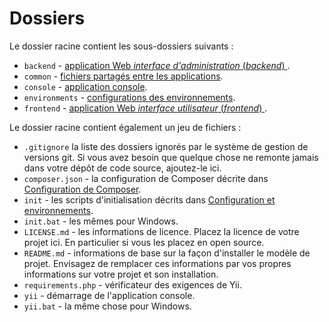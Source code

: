 Dossiers
===========

Le dossier racine contient les sous-dossiers suivants :

- `backend` - [application Web *interface d'administration* (*backend*) ](structure-applications.md).
- `common` - [fichiers partagés entre les applications](structure-applications.md).
- `console` - [application console](structure-applications.md).
- `environments` - [configurations des environnements](structure-environments.md).
- `frontend` - [application Web *interface utilisateur* (*frontend*) ](structure-applications.md).


Le dossier racine contient également un jeu de fichiers :

- `.gitignore` la liste des dossiers ignorés par le système de gestion de versions git. Si vous avez besoin que quelque chose ne remonte jamais dans votre dépôt de code source, ajoutez-le ici. 
- `composer.json` - la configuration de Composer décrite dans [Configuration de Composer](start-composer.md).
- `init` - les scripts d'initialisation décrits dans  [Configuration et environnements](structure-environments.md).
- `init.bat` - les mêmes pour Windows.
- `LICENSE.md` - les informations de licence. Placez la licence de votre projet ici. En particulier si vous les placez en open source. 
- `README.md` - informations de base sur la façon d'installer le modèle de projet. Envisagez de remplacer ces informations par vos propres informations sur votre projet et son installation. 
- `requirements.php` - vérificateur des exigences de Yii.
- `yii` - démarrage de l'application console.
- `yii.bat` - la même chose pour Windows.
